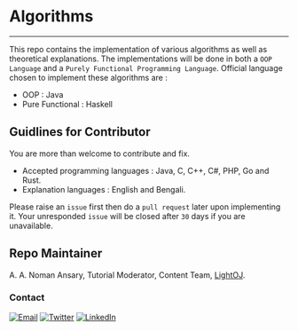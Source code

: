 # Algorithms
---

This repo contains the implementation of various algorithms as well as theoretical explanations. The implementations will be done in both a `OOP Language` and a `Purely Functional Programming Language`.
Official language chosen to implement these algorithms are :

* OOP : Java
* Pure Functional : Haskell 

## Guidlines for Contributor

You are more than welcome to contribute and fix.
* Accepted programming languages : Java, C, C++, C#, PHP, Go and Rust.
* Explanation languages : English and Bengali.

Please raise an `issue` first then do a `pull request` later upon implementing it. Your unresponded `issue` will be closed after `30` days if you are unavailable.

##  Repo Maintainer

A. A. Noman Ansary,
Tutorial Moderator, Content Team, [LightOJ](https://lightoj.com/home "LightOJ").

### Contact 

<a href="mailto:showrav.ansary.bd@gmail.com"><img alt="Email" src="https://img.shields.io/badge/Gmail-showrav.ansary.bd@gmail.com-red?style=flat&logo=gmail"></a>
<a href="https://twitter.com/ansary_showrav"><img alt="Twitter" src="https://img.shields.io/badge/Twitter-A._A._Noman_Ansary-blue?style=flat&logo=twitter"></a>
<a href="https://www.linkedin.com/in/showrav-ansary/"><img alt="LinkedIn" src="https://img.shields.io/badge/LinkedIn-A._A._Noman_Ansary-blue?style=flat&logo=linkedin"></a>

